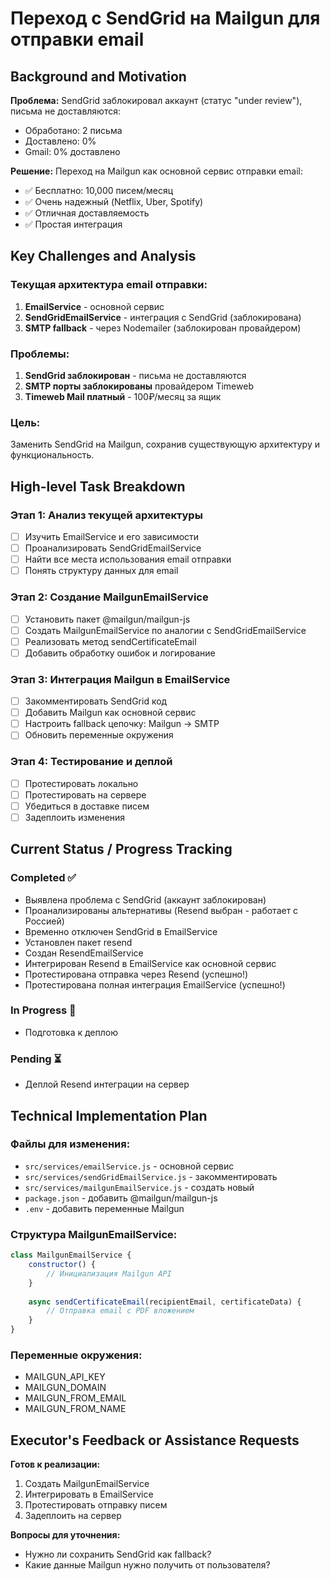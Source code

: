 # Переход с SendGrid на Mailgun для отправки email

## Background and Motivation

**Проблема:** SendGrid заблокировал аккаунт (статус "under review"), письма не доставляются:
- Обработано: 2 письма
- Доставлено: 0%
- Gmail: 0% доставлено

**Решение:** Переход на Mailgun как основной сервис отправки email:
- ✅ Бесплатно: 10,000 писем/месяц
- ✅ Очень надежный (Netflix, Uber, Spotify)
- ✅ Отличная доставляемость
- ✅ Простая интеграция

## Key Challenges and Analysis

### Текущая архитектура email отправки:
1. **EmailService** - основной сервис
2. **SendGridEmailService** - интеграция с SendGrid (заблокирована)
3. **SMTP fallback** - через Nodemailer (заблокирован провайдером)

### Проблемы:
1. **SendGrid заблокирован** - письма не доставляются
2. **SMTP порты заблокированы** провайдером Timeweb
3. **Timeweb Mail платный** - 100₽/месяц за ящик

### Цель:
Заменить SendGrid на Mailgun, сохранив существующую архитектуру и функциональность.

## High-level Task Breakdown

### Этап 1: Анализ текущей архитектуры
- [ ] Изучить EmailService и его зависимости
- [ ] Проанализировать SendGridEmailService
- [ ] Найти все места использования email отправки
- [ ] Понять структуру данных для email

### Этап 2: Создание MailgunEmailService
- [ ] Установить пакет @mailgun/mailgun-js
- [ ] Создать MailgunEmailService по аналогии с SendGridEmailService
- [ ] Реализовать метод sendCertificateEmail
- [ ] Добавить обработку ошибок и логирование

### Этап 3: Интеграция Mailgun в EmailService
- [ ] Закомментировать SendGrid код
- [ ] Добавить Mailgun как основной сервис
- [ ] Настроить fallback цепочку: Mailgun → SMTP
- [ ] Обновить переменные окружения

### Этап 4: Тестирование и деплой
- [ ] Протестировать локально
- [ ] Протестировать на сервере
- [ ] Убедиться в доставке писем
- [ ] Задеплоить изменения

## Current Status / Progress Tracking

### Completed ✅
- Выявлена проблема с SendGrid (аккаунт заблокирован)
- Проанализированы альтернативы (Resend выбран - работает с Россией)
- Временно отключен SendGrid в EmailService
- Установлен пакет resend
- Создан ResendEmailService
- Интегрирован Resend в EmailService как основной сервис
- Протестирована отправка через Resend (успешно!)
- Протестирована полная интеграция EmailService (успешно!)

### In Progress 🔄
- Подготовка к деплою

### Pending ⏳
- Деплой Resend интеграции на сервер

## Technical Implementation Plan

### Файлы для изменения:
- `src/services/emailService.js` - основной сервис
- `src/services/sendGridEmailService.js` - закомментировать
- `src/services/mailgunEmailService.js` - создать новый
- `package.json` - добавить @mailgun/mailgun-js
- `.env` - добавить переменные Mailgun

### Структура MailgunEmailService:
```javascript
class MailgunEmailService {
    constructor() {
        // Инициализация Mailgun API
    }
    
    async sendCertificateEmail(recipientEmail, certificateData) {
        // Отправка email с PDF вложением
    }
}
```

### Переменные окружения:
- MAILGUN_API_KEY
- MAILGUN_DOMAIN
- MAILGUN_FROM_EMAIL
- MAILGUN_FROM_NAME

## Executor's Feedback or Assistance Requests

**Готов к реализации:**
1. Создать MailgunEmailService
2. Интегрировать в EmailService
3. Протестировать отправку писем
4. Задеплоить на сервер

**Вопросы для уточнения:**
- Нужно ли сохранить SendGrid как fallback?
- Какие данные Mailgun нужно получить от пользователя?